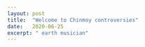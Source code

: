 ```yaml
---
layout: post
title:  "Welcome to Chinmoy controversies"
date:   2020-06-25
excerpt: " earth musician"
---
```

